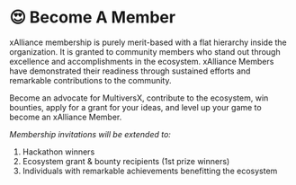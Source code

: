 # 😍 Become A Member

xAlliance membership is purely merit-based with a flat hierarchy inside the organization. It is granted to community members who stand out through excellence and accomplishments in the ecosystem. xAlliance Members have demonstrated their readiness through sustained efforts and remarkable contributions to the community.

Become an advocate for MultiversX, contribute to the ecosystem, win bounties, apply for a grant for your ideas, and level up your game to become an xAlliance Member.

_Membership invitations will be extended to:_

1. Hackathon winners
2. Ecosystem grant & bounty recipients (1st prize winners)
3. Individuals with remarkable achievements benefitting the ecosystem
